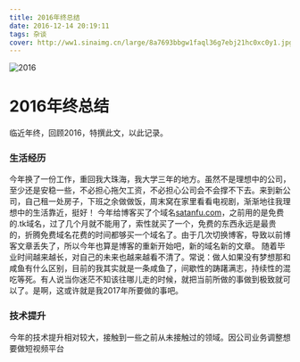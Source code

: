 ```yaml
---
title: 2016年终总结
date: 2016-12-14 20:19:11
tags: 杂谈
cover: http://ww1.sinaimg.cn/large/8a7693bbgw1faql36g7ebj21hc0xc0y1.jpg
---
```

![2016](http://ww1.sinaimg.cn/large/8a7693bbgw1faql36g7ebj21hc0xc0y1.jpg)

# 2016年终总结
临近年终，回顾2016，特撰此文，以此记录。

### 生活经历
今年换了一份工作，重回我大珠海，我大学三年的地方。虽然不是理想中的公司，至少还是安稳一些，不必担心拖欠工资，不必担心公司会不会撑不下去。来到新公司，自己租一处房子，下班之余做做饭，周末窝在家里看看电视剧，渐渐地往我理想中的生活靠近，挺好！
今年给博客买了个域名[satanfu.com](www.satanfu.com)，之前用的是免费的.tk域名，过了几个月就不能用了，索性就买了一个，免费的东西永远是最贵的，折腾免费域名花费的时间都够买一个域名了。由于几次切换博客，导致以前博客文章丢失了，所以今年也算是博客的重新开始吧，新的域名新的文章。
随着毕业时间越来越长，对自己的未来也越来越看不清了。常说：做人如果没有梦想那和咸鱼有什么区别，目前的我其实就是一条咸鱼了，间歇性的踌躇满志，持续性的混吃等死。有人说当你迷茫不知该往哪儿走的时候，就把当前所做的事做到极致就可以了。是啊，这或许就是我2017年所要做的事吧。

### 技术提升
今年的技术提升相对较大，接触到一些之前从未接触过的领域。因公司业务调整想要做短视频平台
